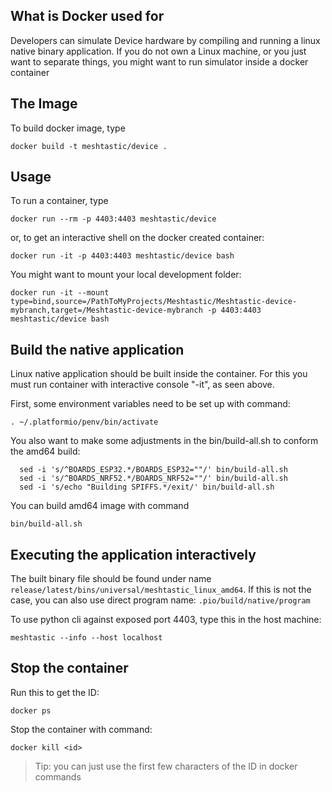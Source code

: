 ## What is Docker used for

Developers can simulate Device hardware by compiling and running
a linux native binary application. If you do not own a Linux
machine, or you just want to separate things, you might want
to run simulator inside a docker container

## The Image
To build docker image, type

  `docker build -t meshtastic/device .`

## Usage

To run a container, type

  `docker run --rm -p 4403:4403 meshtastic/device`

or, to get an interactive shell on the docker created container:

  `docker run -it -p 4403:4403 meshtastic/device bash`

You might want to mount your local development folder:

  `docker run -it --mount type=bind,source=/PathToMyProjects/Meshtastic/Meshtastic-device-mybranch,target=/Meshtastic-device-mybranch -p 4403:4403 meshtastic/device bash`

## Build the native application

Linux native application should be built inside the container.
For this you must run container with interactive console
"-it", as seen above.

First, some environment variables need to be set up with command:

  `. ~/.platformio/penv/bin/activate`

You also want to make some adjustments in the bin/build-all.sh to conform the amd64 build:

```
  sed -i 's/^BOARDS_ESP32.*/BOARDS_ESP32=""/' bin/build-all.sh
  sed -i 's/^BOARDS_NRF52.*/BOARDS_NRF52=""/' bin/build-all.sh
  sed -i 's/echo "Building SPIFFS.*/exit/' bin/build-all.sh
```

You can build amd64 image with command

`bin/build-all.sh`

## Executing the application interactively

The built binary file should be found under name
`release/latest/bins/universal/meshtastic_linux_amd64`.
If this is not the case, you can also use direct program name:
`.pio/build/native/program`

To use python cli against exposed port 4403,
type this in the host machine:

`meshtastic --info --host localhost`

## Stop the container

Run this to get the ID:

`docker ps`

Stop the container with command:

`docker kill <id>`

> Tip: you can just use the first few characters of the ID in docker commands

